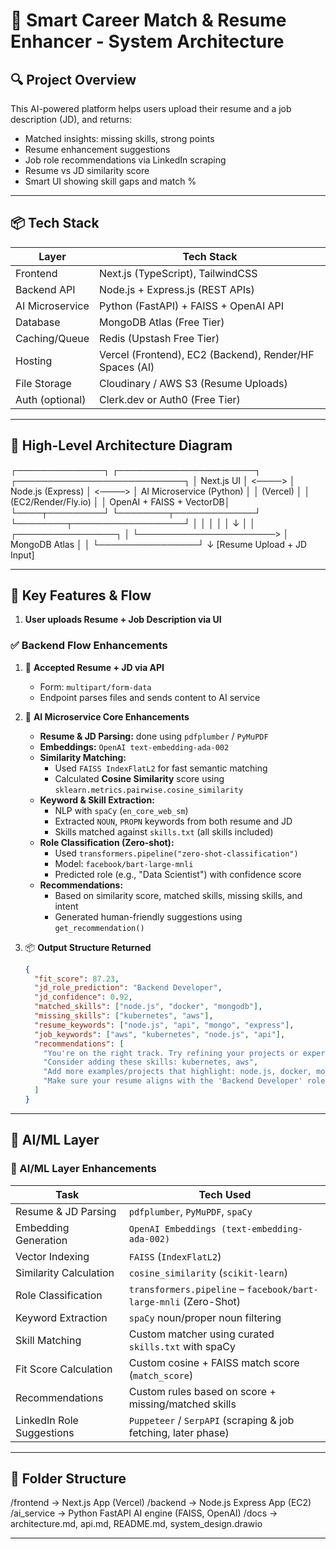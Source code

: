 # 🧠 Smart Career Match & Resume Enhancer - System Architecture

## 🔍 Project Overview
This AI-powered platform helps users upload their resume and a job description (JD), and returns:
- Matched insights: missing skills, strong points
- Resume enhancement suggestions
- Job role recommendations via LinkedIn scraping
- Resume vs JD similarity score
- Smart UI showing skill gaps and match %

---

## 📦 Tech Stack

| Layer         | Tech Stack                      |
|---------------|----------------------------------|
| Frontend      | Next.js (TypeScript), TailwindCSS |
| Backend API   | Node.js + Express.js (REST APIs) |
| AI Microservice | Python (FastAPI) + FAISS + OpenAI API |
| Database      | MongoDB Atlas (Free Tier)        |
| Caching/Queue | Redis (Upstash Free Tier)        |
| Hosting       | Vercel (Frontend), EC2 (Backend), Render/HF Spaces (AI) |
| File Storage  | Cloudinary / AWS S3 (Resume Uploads) |
| Auth (optional) | Clerk.dev or Auth0 (Free Tier) |

---

## 🧭 High-Level Architecture Diagram

┌──────────────┐        ┌──────────────────────┐        ┌───────────────────────────┐
│  Next.js UI  │ <────> │  Node.js (Express)   │ <────> │  AI Microservice (Python) │
│ (Vercel)     │        │  (EC2/Render/Fly.io) │        │  OpenAI + FAISS + VectorDB│
└────┬─────────┘        └────────┬─────────────┘        └────────┬──────────────────┘
     │                           │                                 │
     │                           │                                 ↓
     │                           │                        ┌────────────────┐
     │                           └──────────────────────> │  MongoDB Atlas │
     │                                                    └────────────────┘
     ↓
[Resume Upload + JD Input]


---

## 🧠 Key Features & Flow

1. **User uploads Resume + Job Description via UI**

### ✅ Backend Flow Enhancements
1. 🔄 **Accepted Resume + JD via API**
   - Form: `multipart/form-data`
   - Endpoint parses files and sends content to AI service

2. 🧠 **AI Microservice Core Enhancements**
   - **Resume & JD Parsing:** done using `pdfplumber` / `PyMuPDF`
   - **Embeddings:** `OpenAI text-embedding-ada-002`
   - **Similarity Matching:**
     - Used `FAISS IndexFlatL2` for fast semantic matching
     - Calculated **Cosine Similarity** score using `sklearn.metrics.pairwise.cosine_similarity`
   - **Keyword & Skill Extraction:**
     - NLP with `spaCy` (`en_core_web_sm`)
     - Extracted `NOUN`, `PROPN` keywords from both resume and JD
     - Skills matched against `skills.txt` (all skills included)
   - **Role Classification (Zero-shot):**
     - Used `transformers.pipeline("zero-shot-classification")`
     - Model: `facebook/bart-large-mnli`
     - Predicted role (e.g., "Data Scientist") with confidence score
   - **Recommendations:**
     - Based on similarity score, matched skills, missing skills, and intent
     - Generated human-friendly suggestions using `get_recommendation()`

3. 📦 **Output Structure Returned**
   ```json
   {
     "fit_score": 87.23,
     "jd_role_prediction": "Backend Developer",
     "jd_confidence": 0.92,
     "matched_skills": ["node.js", "docker", "mongodb"],
     "missing_skills": ["kubernetes", "aws"],
     "resume_keywords": ["node.js", "api", "mongo", "express"],
     "job_keywords": ["aws", "kubernetes", "node.js", "api"],
     "recommendations": [
       "You're on the right track. Try refining your projects or experience sections.",
       "Consider adding these skills: kubernetes, aws",
       "Add more examples/projects that highlight: node.js, docker, mongodb",
       "Make sure your resume aligns with the 'Backend Developer' role expectations."
     ]
   }

---

## 🧪 AI/ML Layer

### 🧠 AI/ML Layer Enhancements

| Task                         | Tech Used                                                                 |
|------------------------------|---------------------------------------------------------------------------|
| Resume & JD Parsing          | `pdfplumber`, `PyMuPDF`, `spaCy`                                         |
| Embedding Generation         | `OpenAI Embeddings (text-embedding-ada-002)`                             |
| Vector Indexing              | `FAISS` (`IndexFlatL2`)                                                  |
| Similarity Calculation       | `cosine_similarity` (`scikit-learn`)                                     |
| Role Classification          | `transformers.pipeline` – `facebook/bart-large-mnli` (Zero-Shot)         |
| Keyword Extraction           | `spaCy` noun/proper noun filtering                                       |
| Skill Matching               | Custom matcher using curated `skills.txt` with spaCy                     |
| Fit Score Calculation        | Custom cosine + FAISS match score (`match_score`)                        |
| Recommendations              | Custom rules based on score + missing/matched skills                     |
| LinkedIn Role Suggestions    | `Puppeteer` / `SerpAPI` (scraping & job fetching, later phase) 

---

## 📂 Folder Structure

/frontend → Next.js App (Vercel)
/backend → Node.js Express App (EC2)
/ai_service → Python FastAPI AI engine (FAISS, OpenAI)
/docs → architecture.md, api.md, README.md, system_design.drawio



---
